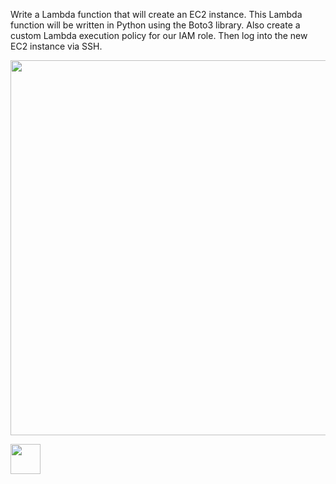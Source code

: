 Write a Lambda function that will create an EC2 instance. This Lambda function will be written in Python using the Boto3 library. Also create a custom Lambda execution policy for our IAM role. Then log into the new EC2 instance via SSH.

<img src="https://github.com/riched158/AWS/blob/main/Serverless/lambdaProj1/aws1.jpeg" align="center" width="600" height="600">



<a href="url"><img src="https://github.com/riched158/AWS/blob/main/Serverless/lambdaProj1/aws1.jpeg" align="center" height="48" width="48" ></a>
